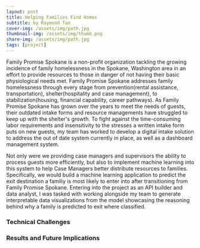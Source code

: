 ```yaml
---
layout: post
title: Helping Families Find Homes
subtitle: by Raymond Tan
cover-img: /assets/img/path.jpg
thumbnail-img: /assets/img/thumb.png
share-img: /assets/img/path.jpg
tags: [project]
---
```


Family Promise Spokane is a non-profit organization tackling the growing incidence of family homelessness in the Spokane, Washington area in an effort to provide resources to those in danger of not having their basic physiological needs met. Family Promise Spokane addresses family homelessness through every stage from prevention(rental assistance, transportation), shelter(hospitality and case management), to stabilization(housing, financial capability, career pathways). As Family Promise Spokane has grown over the years to meet the needs of guests, their outdated intake forms and resource managements have struggled to keep up with the shelter's growth. To fight against the time-consuming labor requirements and insensitivity to the stresses a written intake form puts on new guests, my team has worked to develop a digital intake solution to address the out of date system currently in place, as well as a dashboard management system. 

Not only were we providing case managers and supervisors the ability to process guests more efficiently, but also to implement machine learning into this system to help Case Managers better distribute resources to families. Specifically, we would build a machine learning application to predict the exit destination a familiy is most likely to enter into after transitioning from Family Promise Spokane. Entering into the project as an API builder and data analyst, I was tasked with working alongside my team to generate interpretable data visualizations from the model showcasing the reasoning behind why a family is predicted to exit where classified.


### Technical Challenges


### Results and Future Implications
